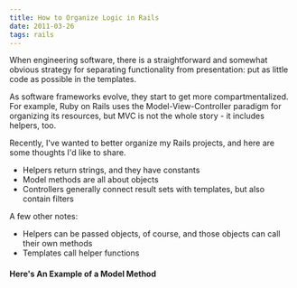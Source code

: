 ```yaml
---
title: How to Organize Logic in Rails
date: 2011-03-26
tags: rails
---
```

When engineering software, there is a straightforward and somewhat obvious strategy for separating functionality from presentation: put as little code as possible in the templates.

As software frameworks evolve, they start to get more compartmentalized. For example, Ruby on Rails uses the Model-View-Controller paradigm for organizing its resources, but MVC is not the whole story - it includes helpers, too.

Recently, I've wanted to better organize my Rails projects, and here are some thoughts I'd like to share.

* Helpers return strings, and they have constants
* Model methods are all about objects
* Controllers generally connect result sets with templates, but also contain filters

A few other notes:

* Helpers can be passed objects, of course, and those objects can call their own methods
* Templates call helper functions

#### Here's An Example of a Model Method

